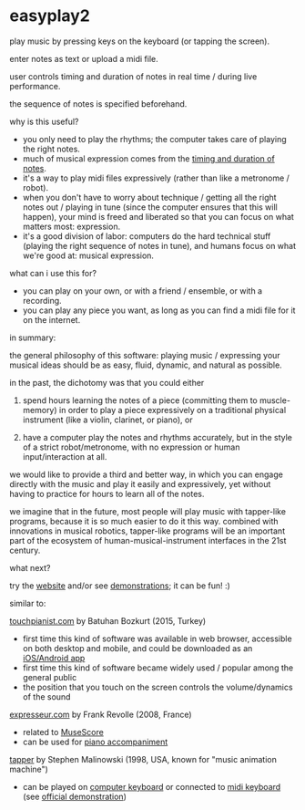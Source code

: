 # easyplay2

play music by pressing keys on the keyboard (or tapping the screen).

enter notes as text or upload a midi file.

user controls timing and duration of notes in real time / during live performance.

the sequence of notes is specified beforehand.

why is this useful?
- you only need to play the rhythms; the computer takes care of playing the right notes.
- much of musical expression comes from the [timing and duration of notes](https://en.wikipedia.org/wiki/Expressive_timing).
- it's a way to play midi files expressively (rather than like a metronome / robot).
- when you don't have to worry about technique / getting all the right notes out / playing in tune (since the computer ensures that this will happen), your mind is freed and liberated so that you can focus on what matters most: expression.
- it's a good division of labor: computers do the hard technical stuff (playing the right sequence of notes in tune), and humans focus on what we're good at: musical expression.

what can i use this for?
- you can play on your own, or with a friend / ensemble, or with a recording.
- you can play any piece you want, as long as you can find a midi file for it on the internet.

in summary:

the general philosophy of this software: playing music / expressing your musical ideas should be as easy, fluid, dynamic, and natural as possible.

in the past, the dichotomy was that you could either 

1) spend hours learning the notes of a piece (committing them to muscle-memory) in order to play a piece expressively on a traditional physical instrument (like a violin, clarinet, or piano), or

2) have a computer play the notes and rhythms accurately, but in the style of a strict robot/metronome, with no expression or human input/interaction at all.

we would like to provide a third and better way, in which you can engage directly with the music and play it easily and expressively, yet without having to practice for hours to learn all of the notes.

we imagine that in the future, most people will play music with tapper-like programs, because it is so much easier to do it this way. combined with innovations in musical robotics, tapper-like programs will be an important part of the ecosystem of human-musical-instrument interfaces in the 21st century.

what next?

try the [website](https://mcchu.com/easyplay2/) and/or see [demonstrations](https://www.youtube.com/playlist?list=PLB1dz46HEVoSqZvxaY-xkh17CvYgUGq3F); it can be fun! :)

similar to:

[touchpianist.com](https://touchpianist.com/) by Batuhan Bozkurt (2015, Turkey)
 - first time this kind of software was available in web browser, accessible on both desktop and mobile, and could be downloaded as an [iOS/Android app](https://www.youtube.com/watch?v=ZtrG4893f74) 
 - first time this kind of software became widely used / popular among the general public
 - the position that you touch on the screen controls the volume/dynamics of the sound
 
[expresseur.com](http://www.expresseur.com/) by Frank Revolle (2008, France)
- related to [MuseScore](https://musescore.com/)
- can be used for [piano accompaniment](https://www.youtube.com/watch?v=LpqxokZFm6w)

[tapper](http://www.musanim.com/Tapper/) by Stephen Malinowski (1998, USA, known for "music animation machine")
- can be played on [computer keyboard](https://youtu.be/IKsGZCkoNr4?t=571) or connected to [midi keyboard](https://www.youtube.com/watch?v=gTlIYcg_LSQ) (see [official demonstration](https://www.youtube.com/watch?v=wKd4RyhivtI))
